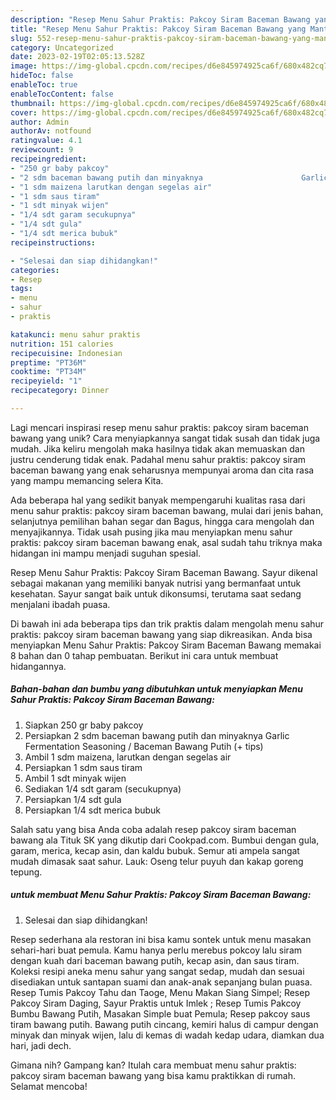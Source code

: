 ```yaml
---
description: "Resep Menu Sahur Praktis: Pakcoy Siram Baceman Bawang yang Mantap"
title: "Resep Menu Sahur Praktis: Pakcoy Siram Baceman Bawang yang Mantap"
slug: 552-resep-menu-sahur-praktis-pakcoy-siram-baceman-bawang-yang-mantap
category: Uncategorized
date: 2023-02-19T02:05:13.528Z
image: https://img-global.cpcdn.com/recipes/d6e845974925ca6f/680x482cq70/menu-sahur-praktis-pakcoy-siram-baceman-bawang-foto-resep-utama.jpg
hideToc: false
enableToc: true
enableTocContent: false
thumbnail: https://img-global.cpcdn.com/recipes/d6e845974925ca6f/680x482cq70/menu-sahur-praktis-pakcoy-siram-baceman-bawang-foto-resep-utama.jpg
cover: https://img-global.cpcdn.com/recipes/d6e845974925ca6f/680x482cq70/menu-sahur-praktis-pakcoy-siram-baceman-bawang-foto-resep-utama.jpg
author: Admin
authorAv: notfound
ratingvalue: 4.1
reviewcount: 9
recipeingredient:
- "250 gr baby pakcoy"
- "2 sdm baceman bawang putih dan minyaknya                      Garlic Fermentation Seasoning  Baceman Bawang Putih  tips"
- "1 sdm maizena larutkan dengan segelas air"
- "1 sdm saus tiram"
- "1 sdt minyak wijen"
- "1/4 sdt garam secukupnya"
- "1/4 sdt gula"
- "1/4 sdt merica bubuk"
recipeinstructions:

- "Selesai dan siap dihidangkan!"
categories:
- Resep
tags:
- menu
- sahur
- praktis

katakunci: menu sahur praktis 
nutrition: 151 calories
recipecuisine: Indonesian
preptime: "PT36M"
cooktime: "PT34M"
recipeyield: "1"
recipecategory: Dinner

---
```





Lagi mencari inspirasi resep menu sahur praktis: pakcoy siram baceman bawang yang unik? Cara menyiapkannya sangat tidak susah dan tidak juga mudah. Jika keliru mengolah maka hasilnya tidak akan memuaskan dan justru cenderung tidak enak. Padahal menu sahur praktis: pakcoy siram baceman bawang yang enak seharusnya mempunyai aroma dan cita rasa yang mampu memancing selera Kita.





Ada beberapa hal yang sedikit banyak mempengaruhi kualitas rasa dari menu sahur praktis: pakcoy siram baceman bawang, mulai dari jenis bahan, selanjutnya pemilihan bahan segar dan Bagus, hingga cara mengolah dan menyajikannya. Tidak usah pusing jika mau menyiapkan menu sahur praktis: pakcoy siram baceman bawang enak,      asal sudah tahu triknya maka hidangan ini mampu menjadi suguhan spesial.














Resep Menu Sahur Praktis: Pakcoy Siram Baceman Bawang. Sayur dikenal sebagai makanan yang memiliki banyak nutrisi yang bermanfaat untuk kesehatan. Sayur sangat baik untuk dikonsumsi, terutama saat sedang menjalani ibadah puasa.






Di bawah ini ada beberapa tips dan trik praktis dalam mengolah menu sahur praktis: pakcoy siram baceman bawang yang siap dikreasikan. Anda bisa menyiapkan Menu Sahur Praktis: Pakcoy Siram Baceman Bawang memakai 8 bahan dan 0 tahap pembuatan. Berikut ini cara untuk membuat hidangannya.

<!--inarticleads1-->

##### Bahan-bahan dan bumbu yang dibutuhkan untuk menyiapkan Menu Sahur Praktis: Pakcoy Siram Baceman Bawang:

1. Siapkan 250 gr baby pakcoy
1. Persiapkan 2 sdm baceman bawang putih dan minyaknya                      Garlic Fermentation Seasoning / Baceman Bawang Putih (+ tips)
1. Ambil 1 sdm maizena, larutkan dengan segelas air
1. Persiapkan 1 sdm saus tiram
1. Ambil 1 sdt minyak wijen
1. Sediakan 1/4 sdt garam (secukupnya)
1. Persiapkan 1/4 sdt gula
1. Persiapkan 1/4 sdt merica bubuk


Salah satu yang bisa Anda coba adalah resep pakcoy siram baceman bawang ala Tituk SK yang dikutip dari Cookpad.com. Bumbui dengan gula, garam, merica, kecap asin, dan kaldu bubuk. Semur ati ampela sangat mudah dimasak saat sahur. Lauk: Oseng telur puyuh dan kakap goreng tepung. 

<!--inarticleads2-->

#####  untuk membuat Menu Sahur Praktis: Pakcoy Siram Baceman Bawang:


1. Selesai dan siap dihidangkan!

Resep sederhana ala restoran ini bisa kamu sontek untuk menu masakan sehari-hari buat pemula. Kamu hanya perlu merebus pokcoy lalu siram dengan kuah dari baceman bawang putih, kecap asin, dan saus tiram. Koleksi resipi aneka menu sahur yang sangat sedap, mudah dan sesuai disediakan untuk santapan suami dan anak-anak sepanjang bulan puasa. Resep Tumis Pakcoy Tahu dan Taoge, Menu Makan Siang Simpel; Resep Pakcoy Siram Daging, Sayur Praktis untuk Imlek ; Resep Tumis Pakcoy Bumbu Bawang Putih, Masakan Simple buat Pemula; Resep pakcoy saus tiram bawang putih. Bawang putih cincang, kemiri halus di campur dengan minyak dan minyak wijen, lalu di kemas di wadah kedap udara, diamkan dua hari, jadi dech. 

Gimana nih? Gampang kan? Itulah cara membuat menu sahur praktis: pakcoy siram baceman bawang yang bisa kamu praktikkan di rumah. Selamat mencoba!
